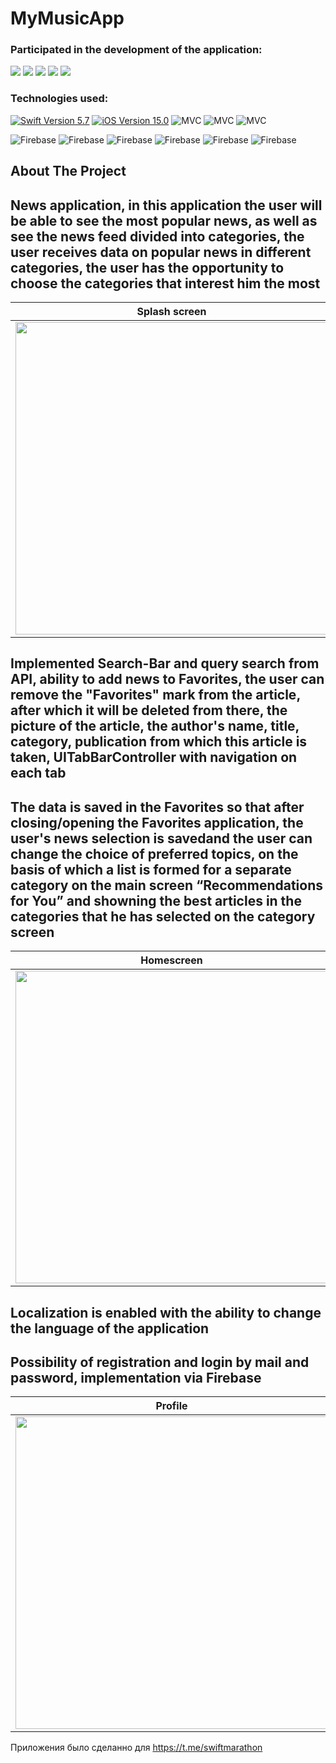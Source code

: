 # MyMusicApp

### Participated in the development of the application:
<p align="left"> 
<a href="https://github.com/Ojidaemo">
<img src="https://img.shields.io/badge/Ojidaemo-red"/></a>
<a href="https://github.com/D1mon227">
<img src="https://img.shields.io/badge/D1mon227-yellow"/></a>
<a href="https://github.com/Alex123423">
<img src="https://img.shields.io/badge/Alex123423-white"/></a>
<a href="https://github.com/Senior-Pomidorr">
<img src="https://img.shields.io/badge/Senior-Pomidorr-blue"/></a>
<a href="https://github.com/wildwoodB">
<img src="https://img.shields.io/badge/wildwoodB-green"/></a>
</p>

### Technologies used:
<p align="left"> 
<a href="https://swift.org">
<img src="https://img.shields.io/badge/Swift-5.7-orange" alt="Swift Version 5.7" /></a>
<a href="https://developer.apple.com/ios/">
<img src="https://img.shields.io/badge/iOS-15.0%2B-success" alt="iOS Version 15.0"/></a>
<img src="https://img.shields.io/badge/MVC-ff69b4" alt="MVC" /></a>
<img src="https://img.shields.io/badge/UIKit-white" alt="MVC" /></a>
<img src="https://img.shields.io/badge/No storyboard-purple" alt="MVC" /></a>

<img src="https://img.shields.io/badge/Realm-yellow" alt="Firebase" /></a>
<img src="https://img.shields.io/badge/Firebase-blue" alt="Firebase" /></a>
<img src="https://img.shields.io/badge/Kingfisher-green" alt="Firebase" /></a>
<img src="https://img.shields.io/badge/JSON-red" alt="Firebase" /></a>
<img src="https://img.shields.io/badge/GoogleAuth-green" alt="Firebase" /></a>
<img src="https://img.shields.io/badge/Notifications-white" alt="Firebase" /></a>
</p>

## About The Project

## News application, in this application the user will be able to see the most popular news, as well as see the news feed divided into categories, the user receives data on popular news in different categories, the user has the opportunity to choose the categories that interest him the most

| Splash screen | Onboarding | Categories |
| --- | --- | --- |
| <img src="https://user-images.githubusercontent.com/46907557/238901010-4aae9446-020d-41cb-95f9-7c2b00fdc8f9.png" height="500">|<img src="https://user-images.githubusercontent.com/46907557/238901004-ca63821a-aeb1-4297-8151-909d3cf9d2be.png" height="500"/>| <img src="https://user-images.githubusercontent.com/46907557/238906568-5e1b0e5a-18c9-4fbb-a6e6-89a6ca54708b.png" height="500"/>|
##
## Implemented Search-Bar and query search from API, ability to add news to Favorites, the user can remove the "Favorites" mark from the article, after which it will be deleted from there, the picture of the article, the author's name, title, category, publication from which this article is taken, UITabBarController with navigation on each tab
## The data is saved in the Favorites so that after closing/opening the Favorites application, the user's news selection is savedand the user can change the choice of preferred topics, on the basis of which a list is formed for a separate category on the main screen “Recommendations for You” and showning the best articles in the categories that he has selected on the category screen

| Homescreen | Article | Bookmarks |
| --- | --- | --- |
| <img src="https://user-images.githubusercontent.com/46907557/238900993-bb4a5fcf-577a-4c0a-aa9b-1afff04aacd3.png" height="500">|<img src="https://user-images.githubusercontent.com/46907557/238900968-9846d186-47d7-4e6c-b428-6088742b1de8.png" height="500"/>| <img src="https://user-images.githubusercontent.com/46907557/238900990-1d8c7eef-a291-4ec8-a4c9-4ec15fc4bb8c.png" height="500"/>|
##
## Localization is enabled with the ability to change the language of the application
## Possibility of registration and login by mail and password, implementation via Firebase

| Profile | Terms & Conditions | Languages |
| --- | --- | --- |
| <img src="https://user-images.githubusercontent.com/46907557/238901005-a24827d5-6683-4f3f-9122-736369202038.png" height="500">|<img src="https://user-images.githubusercontent.com/46907557/238901012-2d7f9649-1b8c-4624-8a10-7dbad5bb217b.png" height="500"/>| <img src="https://user-images.githubusercontent.com/46907557/238901000-5dd41a72-8b41-4867-a040-e761760c3dc5.png" height="500"/>|

Приложения было сделанно для https://t.me/swiftmarathon
